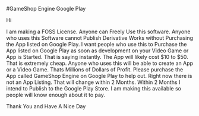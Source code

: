 #GameShop Engine Google Play

Hi

I am making a FOSS License.  Anyone can Freely Use this software.  Anyone who uses this Software cannot Publish Derivative Works without Purchasing the App listed on Google Play.
I want people who use this to Purchase the App listed on Google Play as soon as development on your Video Game or App is Started.  That is saying instantly.  The App will likely cost $10 to $50.  That is
extremely cheap.  Anyone who uses this will be able to create an App or a Video Game.  Thats Millions of Dollars of Profit.  Please purchase the App called GameShop Engine on Google Play to help out. 
Right now there is not an App Listing.  That will change within 2 Months.  Within 2 Months I intend to Publish to the Google Play Store.  I am making this available so people will know enough about it
to pay.

Thank You and Have A Nice Day
